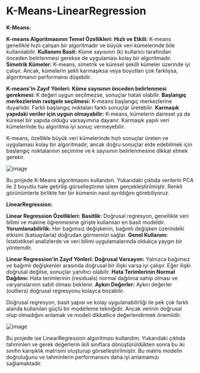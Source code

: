 # K-Means-LinearRegression

**K-Means:**

**K-means Algoritmasının Temel Özellikleri:**
**Hızlı ve Etkili:** K-means genellikle hızlı çalışan bir algoritmadır ve büyük veri kümelerinde bile kullanılabilir.
**Kullanımı Basit:** Küme sayısının (k) kullanıcı tarafından önceden belirlenmesi gerekse de uygulaması kolay bir algoritmadır.
**Simetrik Kümeler:** K-means, simetrik ve küresel şekilli kümeler üzerinde iyi çalışır. Ancak, kümelerin şekli karmaşıksa veya boyutları çok farklıysa, algoritmanın performansı düşebilir.

**K-means'in Zayıf Yönleri:**
**Küme sayısının önceden belirlenmesi gerekmesi:** K değeri uygun seçilmezse, sonuçlar hatalı olabilir.
**Başlangıç merkezlerinin rastgele seçilmesi:** K-means başlangıç merkezlerine duyarlıdır. Farklı başlangıç noktaları farklı sonuçlar üretebilir.
**Karmaşık yapıdaki veriler için uygun olmayabilir:** K-means, kümelerin dairesel ya da küresel bir yapıda olduğu varsayımına dayanır. Karmaşık yapılı veri kümelerinde bu algoritma iyi sonuç vermeyebilir.

K-means, özellikle büyük veri kümelerinde hızlı sonuçlar üreten ve uygulaması kolay bir algoritmadır, ancak doğru sonuçlar elde edebilmek için başlangıç noktalarının seçimine ve k sayısının belirlenmesine dikkat etmek gerekir.

![image](https://github.com/user-attachments/assets/5e129f6f-1dfc-45c9-b7a6-0ed188136838)

Bu projede K-Means algoritmasını kullandım. Yukarıdaki çıktıda verilerin PCA ile 2 boyutlu hale getirilip görselleştirme işlem gerçekleştirilmiştir. Renkli görünümlerle birlikte her bir kümenin nasıl ayrıldığını görebiliyoruz.

**LinearRegression:**

**Linear Regression Özellikleri:**
**Basitlik:** Doğrusal regresyon, genellikle veri bilimi ve makine öğrenmesine girişte kullanılan en basit modeldir.
**Yorumlanabilirlik:** Her bağımsız değişkenin, bağımlı değişken üzerindeki etkisini (katsayılarla) doğrudan görmemizi sağlar.
**Genel Kullanım:** İstatistiksel analizlerde ve veri bilimi uygulamalarında oldukça yaygın bir yöntemdir.

**Linear Regression'in Zayıf Yönleri:**
**Doğrusal Varsayım:** Yalnızca bağımsız ve bağımlı değişkenler arasında doğrusal bir ilişki varsa iyi çalışır. Eğer ilişki doğrusal değilse, sonuçlar yanıltıcı olabilir.
**Hata Terimlerinin Normal Dağılımı:** Hata terimlerinin (residuals) normal dağılıma sahip olması ve varyanslarının sabit olması beklenir.
**Aykırı Değerler:** Aykırı değerler (outliers) doğrusal regresyonu kolayca bozabilir.

Doğrusal regresyon, basit yapısı ve kolay uygulanabilirliği ile pek çok farklı alanda kullanılan güçlü bir modelleme tekniğidir. Ancak verinin doğrusal olup olmadığını anlamak ve modeli dikkatlice değerlendirmek önemlidir.

![image](https://github.com/user-attachments/assets/73e744b6-c7ff-416b-ac93-8a138ae0b952)

Bu projede ise LinearRegression algoritması kullandım. Yukarıdaki çıktıda tahminleri ve gerek değerlerin ikili sınıflara dönüştürüldükten sonra  bu iki sınıfın karışıklık matrisini oluşturup görselleştirilmiştir. Bu matris modelin doğruluğunu ve tahminlerin performansını daha iyi anlamamızı sağlamaktadır.



